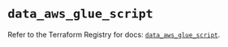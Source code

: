 # `data_aws_glue_script`

Refer to the Terraform Registry for docs: [`data_aws_glue_script`](https://registry.terraform.io/providers/hashicorp/aws/6.0.0/docs/data-sources/glue_script).

